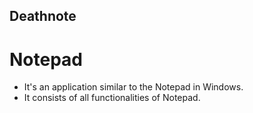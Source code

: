## Deathnote
# Notepad
* It's an application similar to the Notepad in Windows.
* It consists of all functionalities of Notepad.

